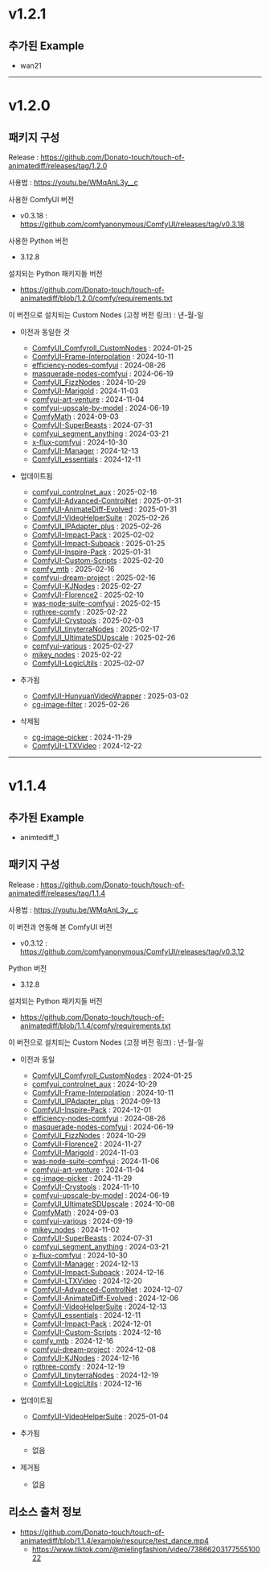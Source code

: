 # v1.2.1

## 추가된 Example

- wan21


---


# v1.2.0

##

## 패키지 구성

Release : https://github.com/Donato-touch/touch-of-animatediff/releases/tag/1.2.0

사용법 : https://youtu.be/WMqAnL3y__c

사용한 ComfyUI 버전
- v0.3.18 : https://github.com/comfyanonymous/ComfyUI/releases/tag/v0.3.18

사용한 Python 버전
- 3.12.8

설치되는 Python 패키지들 버전
- https://github.com/Donato-touch/touch-of-animatediff/blob/1.2.0/comfy/requirements.txt

이 버전으로 설치되는 Custom Nodes (고정 버전 링크) : 년-월-일
- 이전과 동일한 것
  - [ComfyUI_Comfyroll_CustomNodes](https://github.com/Suzie1/ComfyUI_Comfyroll_CustomNodes/commit/d78b780ae43fcf8c6b7c6505e6ffb4584281ceca) : 2024-01-25
  - [ComfyUI-Frame-Interpolation](https://github.com/Fannovel16/ComfyUI-Frame-Interpolation/commit/c336f7184cb1ac1243381e725fea1ad2c0a10c09) : 2024-10-11
  - [efficiency-nodes-comfyui](https://github.com/jags111/efficiency-nodes-comfyui/commit/3ead4afd120833f3bffdefeca0d6545df8051798) : 2024-08-26
  - [masquerade-nodes-comfyui](https://github.com/BadCafeCode/masquerade-nodes-comfyui/commit/432cb4d146a391b387a0cd25ace824328b5b61cf) : 2024-06-19
  - [ComfyUI_FizzNodes](https://github.com/FizzleDorf/ComfyUI_FizzNodes/commit/7d6ea60c55ebd1268bd76fa462da052852bff192) : 2024-10-29
  - [ComfyUI-Marigold](https://github.com/kijai/ComfyUI-Marigold/commit/1894ff2fd35c22f96c701067729237168b5f2ef5) : 2024-11-03
  - [comfyui-art-venture](https://github.com/sipherxyz/comfyui-art-venture/commit/50abaace756b96f5f5dc2c9d72826ef371afd45e) : 2024-11-04
  - [comfyui-upscale-by-model](https://github.com/TheBill2001/comfyui-upscale-by-model/commit/f8bb90094cb96c76e666d9eb609a09af9dcdfe95) : 2024-06-19
  - [ComfyMath](https://github.com/evanspearman/ComfyMath/commit/939bb813f1c0ace959b62f20bb2da47190c4e211) : 2024-09-03
  - [ComfyUI-SuperBeasts](https://github.com/SuperBeastsAI/ComfyUI-SuperBeasts/commit/f684c86d0031b82123dc1f7931a8de43c9946fee) : 2024-07-31
  - [comfyui_segment_anything](https://github.com/storyicon/comfyui_segment_anything/commit/ab6395596399d5048639cdab7e44ec9fae857a93) : 2024-03-21
  - [x-flux-comfyui](https://github.com/XLabs-AI/x-flux-comfyui/commit/00328556efc9472410d903639dc9e68a8471f7ac) : 2024-10-30
  - [ComfyUI-Manager](https://github.com/ltdrdata/ComfyUI-Manager/releases/tag/2.55.5) : 2024-12-13
  - [ComfyUI_essentials](https://github.com/cubiq/ComfyUI_essentials/commit/33ff89fd354d8ec3ab6affb605a79a931b445d99) : 2024-12-11

- 업데이트됨
  - [comfyui_controlnet_aux](https://github.com/Fannovel16/comfyui_controlnet_aux/commit/1e9eac6377c882da8bb360c7544607036904362c) : 2025-02-16
  - [ComfyUI-Advanced-ControlNet](https://github.com/Kosinkadink/ComfyUI-Advanced-ControlNet/commit/b66cd70c9845a109a85b4a0ef13cefda41ca6039) : 2025-01-31
  - [ComfyUI-AnimateDiff-Evolved](https://github.com/Kosinkadink/ComfyUI-AnimateDiff-Evolved/commit/94eb45621c7e5a5286968b3938b1b7689d34ced0) : 2025-01-31
  - [ComfyUI-VideoHelperSuite](https://github.com/Kosinkadink/ComfyUI-VideoHelperSuite/commit/4c7858ddd5126f7293dc3c9f6e0fc4c263cde079) : 2025-02-26
  - [ComfyUI_IPAdapter_plus](https://github.com/cubiq/ComfyUI_IPAdapter_plus/commit/9d076a3df0d2763cef5510ec5ab807f6632c39f5) : 2025-02-26
  - [ComfyUI-Impact-Pack](https://github.com/ltdrdata/ComfyUI-Impact-Pack/releases/tag/8.8.1) : 2025-02-02
  - [ComfyUI-Impact-Subpack](https://github.com/ltdrdata/ComfyUI-Impact-Subpack/releases/tag/1.2.9) : 2025-01-25
  - [ComfyUI-Inspire-Pack](https://github.com/ltdrdata/ComfyUI-Inspire-Pack/releases/tag/1.13) : 2025-01-31
  - [ComfyUI-Custom-Scripts](https://github.com/pythongosssss/ComfyUI-Custom-Scripts/commit/bbda5e52ad580c13ceaa53136d9c2bed9137bd2e) : 2025-02-20
  - [comfy_mtb](https://github.com/melMass/comfy_mtb/commit/d87e52ea2c112fd95f257dcd6a54a5db77a34fc3) : 2025-02-16
  - [comfyui-dream-project](https://github.com/alt-key-project/comfyui-dream-project/commit/f48bed5b8ae866b3dad33fb811d712d45205f117) : 2025-02-16
  - [ComfyUI-KJNodes](https://github.com/kijai/ComfyUI-KJNodes/commit/97d20e27e589854451a9d1f091f6524e947d6229) : 2025-02-27
  - [ComfyUI-Florence2](https://github.com/kijai/ComfyUI-Florence2/commit/90b012e922f8bb0482bcd2ae24cdc191ec12a11f) : 2025-02-10
  - [was-node-suite-comfyui](https://github.com/WASasquatch/was-node-suite-comfyui/commit/3ed45af34a14551dc28cb3127235cc7197d4633f) : 2025-02-15
  - [rgthree-comfy](https://github.com/rgthree/rgthree-comfy/commit/32142fe476878a354dda6e2d4b5ea98960de3ced) : 2025-02-22
  - [ComfyUI-Crystools](https://github.com/crystian/ComfyUI-Crystools/commit/72e2e9af4a6b9a58ca5d753cacff37ba1ff9bfa8) : 2025-02-03
  - [ComfyUI_tinyterraNodes](https://github.com/TinyTerra/ComfyUI_tinyterraNodes/commit/b684adbcab271a2b7a3875bb97af27d495409a11) : 2025-02-17
  - [ComfyUI_UltimateSDUpscale](https://github.com/ssitu/ComfyUI_UltimateSDUpscale/commit/1b6e60d4f1e7ef325ea4b6268f41c03bd18eee5b) : 2025-02-26
  - [comfyui-various](https://github.com/jamesWalker55/comfyui-various/commit/5bd85aaf7616878471469c4ec7e11bbd0cef3bf2) : 2025-02-27
  - [mikey_nodes](https://github.com/bash-j/mikey_nodes/commit/a8c52735f51be160f115ee4b9ccd0ed758d3b520) : 2025-02-22
  - [ComfyUI-LogicUtils](https://github.com/aria1th/ComfyUI-LogicUtils/commit/2451f43fa7322b2d82cf61e74c51bb202acaa85c) : 2025-02-07

- 추가됨
  - [ComfyUI-HunyuanVideoWrapper](https://github.com/kijai/ComfyUI-HunyuanVideoWrapper/commit/2b043839ae7abe58ae8d3ea6099daea2b7f53d17) : 2025-03-02
  - [cg-image-filter](https://github.com/chrisgoringe/cg-image-filter/commit/274896c27e7ca396546fa639ef5e9fbe3b2cbfbd) : 2025-02-26

- 삭제됨
  - [cg-image-picker](https://github.com/chrisgoringe/cg-image-picker/commit/aaab0d31165ee9cd252f62067de5f5e89240563e) : 2024-11-29
  - [ComfyUI-LTXVideo](https://github.com/Lightricks/ComfyUI-LTXVideo/commit/4c5add5f4693e5bf55b58aad99326fab9e9b4a53) : 2024-12-22



---


# v1.1.4

## 추가된 Example

- animtediff_1

## 패키지 구성

Release : https://github.com/Donato-touch/touch-of-animatediff/releases/tag/1.1.4

사용법 : https://youtu.be/WMqAnL3y__c

이 버전과 연동해 본 ComfyUI 버전
- v0.3.12 : https://github.com/comfyanonymous/ComfyUI/releases/tag/v0.3.12

Python 버전
- 3.12.8

설치되는 Python 패키지들 버전
- https://github.com/Donato-touch/touch-of-animatediff/blob/1.1.4/comfy/requirements.txt

이 버전으로 설치되는 Custom Nodes (고정 버전 링크) : 년-월-일
- 이전과 동일
  - [ComfyUI_Comfyroll_CustomNodes](https://github.com/Suzie1/ComfyUI_Comfyroll_CustomNodes/commit/d78b780ae43fcf8c6b7c6505e6ffb4584281ceca) : 2024-01-25
  - [comfyui_controlnet_aux](https://github.com/Fannovel16/comfyui_controlnet_aux/commit/5a049bde9cc117dafc327cded156459289097ea1) : 2024-10-29
  - [ComfyUI-Frame-Interpolation](https://github.com/Fannovel16/ComfyUI-Frame-Interpolation/commit/c336f7184cb1ac1243381e725fea1ad2c0a10c09) : 2024-10-11
  - [ComfyUI_IPAdapter_plus](https://github.com/cubiq/ComfyUI_IPAdapter_plus/commit/b188a6cb39b512a9c6da7235b880af42c78ccd0d) : 2024-09-13
  - [ComfyUI-Inspire-Pack](https://github.com/ltdrdata/ComfyUI-Inspire-Pack/releases/tag/1.9) : 2024-12-01
  - [efficiency-nodes-comfyui](https://github.com/jags111/efficiency-nodes-comfyui/commit/3ead4afd120833f3bffdefeca0d6545df8051798) : 2024-08-26
  - [masquerade-nodes-comfyui](https://github.com/BadCafeCode/masquerade-nodes-comfyui/commit/432cb4d146a391b387a0cd25ace824328b5b61cf) : 2024-06-19
  - [ComfyUI_FizzNodes](https://github.com/FizzleDorf/ComfyUI_FizzNodes/commit/7d6ea60c55ebd1268bd76fa462da052852bff192) : 2024-10-29
  - [ComfyUI-Florence2](https://github.com/kijai/ComfyUI-Florence2/commit/27714bad54f2c81180392bbcfa56e39c1ad1b991) : 2024-11-27
  - [ComfyUI-Marigold](https://github.com/kijai/ComfyUI-Marigold/commit/1894ff2fd35c22f96c701067729237168b5f2ef5) : 2024-11-03
  - [was-node-suite-comfyui](https://github.com/WASasquatch/was-node-suite-comfyui/commit/fe7e0884aaf0188248d9abf1e500f5116097fec1) : 2024-11-06
  - [comfyui-art-venture](https://github.com/sipherxyz/comfyui-art-venture/commit/50abaace756b96f5f5dc2c9d72826ef371afd45e) : 2024-11-04
  - [cg-image-picker](https://github.com/chrisgoringe/cg-image-picker/commit/aaab0d31165ee9cd252f62067de5f5e89240563e) : 2024-11-29
  - [ComfyUI-Crystools](https://github.com/crystian/ComfyUI-Crystools/commit/03a61d690379f22c6bffc42ea4845f797deb316c) : 2024-11-10
  - [comfyui-upscale-by-model](https://github.com/TheBill2001/comfyui-upscale-by-model/commit/f8bb90094cb96c76e666d9eb609a09af9dcdfe95) : 2024-06-19
  - [ComfyUI_UltimateSDUpscale](https://github.com/ssitu/ComfyUI_UltimateSDUpscale/commit/e617ff20e7ef5baf6526c5ff4eb46a35d24ecbba) : 2024-10-08
  - [ComfyMath](https://github.com/evanspearman/ComfyMath/commit/939bb813f1c0ace959b62f20bb2da47190c4e211) : 2024-09-03
  - [comfyui-various](https://github.com/jamesWalker55/comfyui-various/commit/36454f91606bbff4fc36d90234981ca4a47e2695) : 2024-09-19
  - [mikey_nodes](https://github.com/bash-j/mikey_nodes/commit/637bc18f8e18cc662a8411efbc7013adc7845ae7) : 2024-11-02
  - [ComfyUI-SuperBeasts](https://github.com/SuperBeastsAI/ComfyUI-SuperBeasts/commit/f684c86d0031b82123dc1f7931a8de43c9946fee) : 2024-07-31
  - [comfyui_segment_anything](https://github.com/storyicon/comfyui_segment_anything/commit/ab6395596399d5048639cdab7e44ec9fae857a93) : 2024-03-21
  - [x-flux-comfyui](https://github.com/XLabs-AI/x-flux-comfyui/commit/00328556efc9472410d903639dc9e68a8471f7ac) : 2024-10-30
  - [ComfyUI-Manager](https://github.com/ltdrdata/ComfyUI-Manager/releases/tag/2.55.5) : 2024-12-13
  - [ComfyUI-Impact-Subpack](https://github.com/ltdrdata/ComfyUI-Impact-Subpack/releases/tag/1.1) : 2024-12-16
  - [ComfyUI-LTXVideo](https://github.com/Lightricks/ComfyUI-LTXVideo/commit/8cbf26cc9b9022328cc22bd6dcaffb9457aac07c) : 2024-12-20
  - [ComfyUI-Advanced-ControlNet](https://github.com/Kosinkadink/ComfyUI-Advanced-ControlNet/commit/9632af9dc8f9abe28431c0027411d7a6d4f6cd3e) : 2024-12-07
  - [ComfyUI-AnimateDiff-Evolved](https://github.com/Kosinkadink/ComfyUI-AnimateDiff-Evolved/commit/4f1344e25387d21cdded8f48f4bc59bd86bea9e8) : 2024-12-06
  - [ComfyUI-VideoHelperSuite](https://github.com/Kosinkadink/ComfyUI-VideoHelperSuite/commit/6953fa21443cf55f7c3b61ed3f4c87c5d3677fe1) : 2024-12-13
  - [ComfyUI_essentials](https://github.com/cubiq/ComfyUI_essentials/commit/33ff89fd354d8ec3ab6affb605a79a931b445d99) : 2024-12-11
  - [ComfyUI-Impact-Pack](https://github.com/ltdrdata/ComfyUI-Impact-Pack/releases/tag/8.0.1) : 2024-12-01
  - [ComfyUI-Custom-Scripts](https://github.com/pythongosssss/ComfyUI-Custom-Scripts/commit/19a82e29fddc506cae2e654ef5dd9f81d1f4a4ba) : 2024-12-16
  - [comfy_mtb](https://github.com/melMass/comfy_mtb/commit/827c64c43d52ebfb8acd2e5c4491c4b66e6b8f40) : 2024-12-16
  - [comfyui-dream-project](https://github.com/alt-key-project/comfyui-dream-project/commit/b5c804a33217a08e05f14dd9e518d68f91123f21) : 2024-12-08
  - [ComfyUI-KJNodes](https://github.com/kijai/ComfyUI-KJNodes/commit/973ceb6ca8b7525d54873805888ad690090d6b1e) : 2024-12-16
  - [rgthree-comfy](https://github.com/rgthree/rgthree-comfy/commit/5f2d8a1d19fcb2cac6dbc933085b20c1c0a8bb9f) : 2024-12-19
  - [ComfyUI_tinyterraNodes](https://github.com/TinyTerra/ComfyUI_tinyterraNodes/commit/339ee9c183d6fed5e90fa46c1e7fddc4d6efdbd2) : 2024-12-19
  - [ComfyUI-LogicUtils](https://github.com/aria1th/ComfyUI-LogicUtils/commit/eb3a0d0fa4efb14da6f459b195548533a2c09bb4) : 2024-12-16

- 업데이트됨
  - [ComfyUI-VideoHelperSuite](https://github.com/Kosinkadink/ComfyUI-VideoHelperSuite/commit/78753dbbdb6c213e78ad0b5db4e73745a30b0bdc) : 2025-01-04

- 추가됨
  - 없음

- 제거됨
  - 없음

## 리소스 출처 정보

- https://github.com/Donato-touch/touch-of-animatediff/blob/1.1.4/example/resource/test_dance.mp4
  - https://www.tiktok.com/@mielingfashion/video/7386620317755510022






